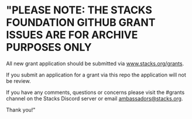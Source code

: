 # "PLEASE NOTE: THE STACKS FOUNDATION GITHUB GRANT ISSUES ARE FOR ARCHIVE PURPOSES ONLY

All new grant application should be submitted via www.stacks.org/grants.

If you submit an application for a grant via this repo the application will not be review.

If you have any comments, questions or concerns please visit the #grants channel on the Stacks Discord server or email ambassadors@stacks.org.

Thank you!"

